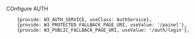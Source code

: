 

COnfigure AUTH


        {provide: W3_AUTH_SERVICE, useClass: AuthService},
        {provide: W3_PROTECTED_FALLBACK_PAGE_URI, useValue: '/painel'},
        {provide: W3_PUBLIC_FALLBACK_PAGE_URI, useValue: '/auth/login'},
        